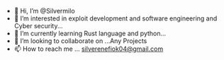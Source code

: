 - 👋 Hi, I’m @Silvermilo
- 👀 I’m interested in exploit development and software engineering and Cyber security...
- 🌱 I’m currently learning Rust language and python...
- 💞️ I’m looking to collaborate on ...Any Projects
- 📫 How to reach me ... silverenefiok04@gmail.com

<!---
Silvermilo/Silvermilo is a ✨ special ✨ repository because its `README.md` (this file) appears on your GitHub profile.
You can click the Preview link to take a look at your changes.
--->
